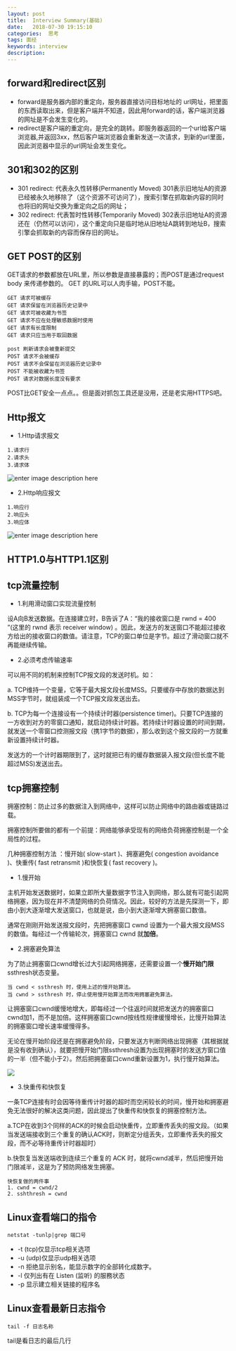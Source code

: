 ```yaml
---
layout: post
title:  Interview Summary(基础)
date:   2018-07-30 19:15:10
categories:  思考
tags: 面经
keywords: interview
description: 
---
```


## forward和redirect区别
* forward是服务器内部的重定向，服务器直接访问目标地址的 url网址，把里面的东西读取出来，但是客户端并不知道，因此用forward的话，客户端浏览器的网址是不会发生变化的。
* redirect是客户端的重定向，是完全的跳转。即服务器返回的一个url给客户端浏览器,并返回3xx，然后客户端浏览器会重新发送一次请求，到新的url里面，因此浏览器中显示的url网址会发生变化。 

## 301和302的区别
* 301 redirect: 代表永久性转移(Permanently Moved) 301表示旧地址A的资源已经被永久地移除了（这个资源不可访问了），搜索引擎在抓取新内容的同时也将旧的网址交换为重定向之后的网址；
* 302 redirect: 代表暂时性转移(Temporarily Moved) 302表示旧地址A的资源还在（仍然可以访问），这个重定向只是临时地从旧地址A跳转到地址B，搜索引擎会抓取新的内容而保存旧的网址。

## GET POST的区别
GET请求的参数都放在URL里，所以参数是直接暴露的；而POST是通过request body 来传递参数的。
GET 的URL可以人肉手输，POST不能。
```
GET 请求可被缓存
GET 请求保留在浏览器历史记录中
GET 请求可被收藏为书签
GET 请求不应在处理敏感数据时使用
GET 请求有长度限制
GET 请求只应当用于取回数据
```
```
post 刷新请求会被重新提交
POST 请求不会被缓存
POST 请求不会保留在浏览器历史记录中
POST 不能被收藏为书签
POST 请求对数据长度没有要求
```
POST比GET安全一点点。。但是面对抓包工具还是没用，还是老实用HTTPS吧。

## Http报文
* 1.Http请求报文
```
1.请求行
2.请求头
3.请求体
```
![enter image description here](http://p7lixluhf.bkt.clouddn.com/http1.jpg)

* 2.Http响应报文
```
1.响应行
2.响应头
3.响应体
```
![enter image description here](http://p7lixluhf.bkt.clouddn.com/http2.jpg)

## HTTP1.0与HTTP1.1区别

## tcp流量控制
* 1.利用滑动窗口实现流量控制 

设A向B发送数据。在连接建立时，B告诉了A：“我的接收窗口是 rwnd = 400 ”(这里的 rwnd 表示 receiver window) 。因此，发送方的发送窗口不能超过接收方给出的接收窗口的数值。请注意，TCP的窗口单位是字节。超过了滑动窗口就不再能继续传输。

* 2.必须考虑传输速率 


可以用不同的机制来控制TCP报文段的发送时机。如： 

a. TCP维持一个变量，它等于最大报文段长度MSS。只要缓存中存放的数据达到MSS字节时，就组装成一个TCP报文段发送出去。 


b. TCP为每一个连接设有一个持续计时器(persistence timer)。只要TCP连接的一方收到对方的零窗口通知，就启动持续计时器。若持续计时器设置的时间到期，就发送一个零窗口控测报文段（携1字节的数据），那么收到这个报文段的一方就重新设置持续计时器。

发送方的一个计时器期限到了，这时就把已有的缓存数据装入报文段(但长度不能超过MSS)发送出去。

## tcp拥塞控制

拥塞控制：防止过多的数据注入到网络中，这样可以防止网络中的路由器或链路过载。

拥塞控制所要做的都有一个前提：网络能够承受现有的网络负荷拥塞控制是一个全局性的过程。

几种拥塞控制方法 ：慢开始( slow-start )、拥塞避免( congestion avoidance )、快重传( fast retransmit )和快恢复( fast recovery )。

* 1.慢开始

主机开始发送数据时，如果立即所大量数据字节注入到网络，那么就有可能引起网络拥塞，因为现在并不清楚网络的负荷情况。因此，较好的方法是先探测一下，即由小到大逐渐增大发送窗口，也就是说，由小到大逐渐增大拥塞窗口数值。

通常在刚刚开始发送报文段时，先把拥塞窗口 cwnd 设置为一个最大报文段MSS的数值。每经过一个传输轮次，拥塞窗口 cwnd 就**加倍**。

* 2.拥塞避免算法

为了防止拥塞窗口cwnd增长过大引起网络拥塞，还需要设置一个**慢开始门限**ssthresh状态变量。
```
当 cwnd < ssthresh 时，使用上述的慢开始算法。
当 cwnd > ssthresh 时，停止使用慢开始算法而改用拥塞避免算法。
```
让拥塞窗口cwnd缓慢地增大，即每经过一个往返时间就把发送方的拥塞窗口cwnd加1，而不是加倍。这样拥塞窗口cwnd按线性规律缓慢增长，比慢开始算法的拥塞窗口增长速率缓慢得多。

无论在慢开始阶段还是在拥塞避免阶段，只要发送方判断网络出现拥塞（其根据就是没有收到确认），就要把慢开始门限ssthresh设置为出现拥塞时的发送方窗口值的一半（但不能小于2）。然后把拥塞窗口cwnd重新设置为1，执行慢开始算法。

![](http://p7lixluhf.bkt.clouddn.com/20170701115508163.png)

* 3.快重传和快恢复


一条TCP连接有时会因等待重传计时器的超时而空闲较长的时间，慢开始和拥塞避免无法很好的解决这类问题，因此提出了快重传和快恢复的拥塞控制方法。

a.TCP在收到3个同样的ACK的时候会启动快重传，立即重传丢失的报文段。（如果当发送端接收到三个重复的确认ACK时，则断定分组丢失，立即重传丢失的报文段，而不必等待重传计时器超时）


b.快恢复当发送端收到连续三个重复的 ACK 时，就将cwnd减半，然后把慢开始门限减半，这是为了预防网络发生拥塞。
```
快恢复做的两件事
1. cwnd = cwnd/2 
2. sshthresh = cwnd 
```
## Linux查看端口的指令
```
netstat -tunlp|grep 端口号
```
* -t (tcp)仅显示tcp相关选项
* -u (udp)仅显示udp相关选项
* -n 拒绝显示别名，能显示数字的全部转化成数字。
* -l 仅列出有在 Listen (监听) 的服務状态
* -p 显示建立相关链接的程序名
## Linux查看最新日志指令
```
tail -f 日志名称
```
tail是看日志的最后几行
